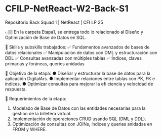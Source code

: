 # CFILP-NetReact-W2-Back-S1
Repositorio Back Squad 1 | NetReact | CFI LP 25

👉🏽 En la carpeta Etapa1, se entrega todo lo relacionado al Diseño y Optimización de Base de Datos en SQL.

📌 Skills y subskills trabajados:
✅ Fundamentos avanzados de bases de datos relacionales
✅ Manipulación de datos con DML y estructuración con DDL
✅ Consultas avanzadas con múltiples tablas
✅ Índices, claves primarias y foráneas, queries anidadas

📌 Objetivo de la etapa:
● Diseñar y estructurar la base de datos para la aplicación DigitalArs.
● Implementar relaciones entre tablas con PK, FK e índices.
● Optimizar consultas para mejorar la efi ciencia y velocidad de respuesta.

📌 Requerimientos de la etapa:
1. Modelado de Base de Datos con las entidades necesarias para la gestión de la billetera virtual.
2. Implementación de operaciones CRUD usando SQL (DML y DDL).
3. Optimización de consultas con JOINs, índices y queries anidadas en FROM y WHERE.